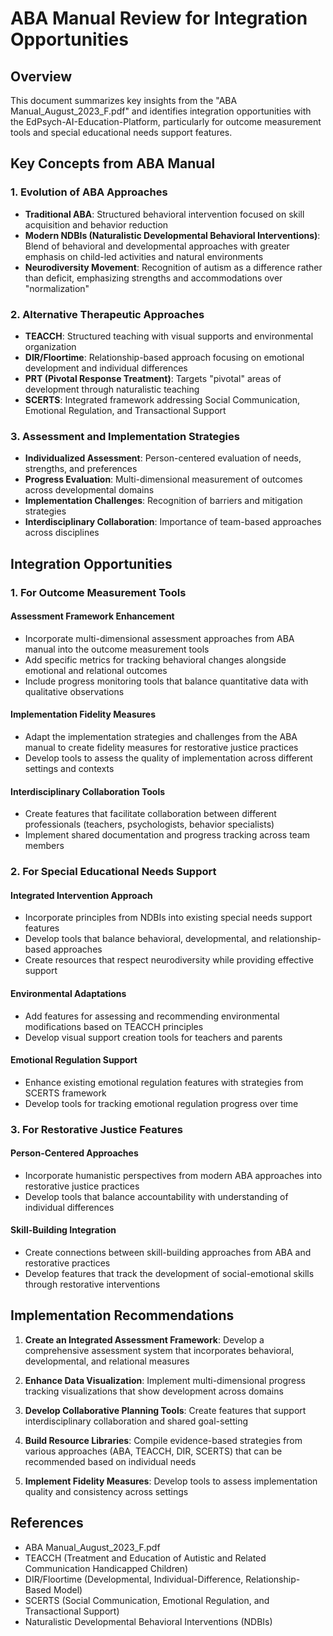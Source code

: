 # ABA Manual Review for Integration Opportunities

## Overview

This document summarizes key insights from the "ABA Manual_August_2023_F.pdf" and identifies integration opportunities with the EdPsych-AI-Education-Platform, particularly for outcome measurement tools and special educational needs support features.

## Key Concepts from ABA Manual

### 1. Evolution of ABA Approaches

- **Traditional ABA**: Structured behavioral intervention focused on skill acquisition and behavior reduction
- **Modern NDBIs (Naturalistic Developmental Behavioral Interventions)**: Blend of behavioral and developmental approaches with greater emphasis on child-led activities and natural environments
- **Neurodiversity Movement**: Recognition of autism as a difference rather than deficit, emphasizing strengths and accommodations over "normalization"

### 2. Alternative Therapeutic Approaches

- **TEACCH**: Structured teaching with visual supports and environmental organization
- **DIR/Floortime**: Relationship-based approach focusing on emotional development and individual differences
- **PRT (Pivotal Response Treatment)**: Targets "pivotal" areas of development through naturalistic teaching
- **SCERTS**: Integrated framework addressing Social Communication, Emotional Regulation, and Transactional Support

### 3. Assessment and Implementation Strategies

- **Individualized Assessment**: Person-centered evaluation of needs, strengths, and preferences
- **Progress Evaluation**: Multi-dimensional measurement of outcomes across developmental domains
- **Implementation Challenges**: Recognition of barriers and mitigation strategies
- **Interdisciplinary Collaboration**: Importance of team-based approaches across disciplines

## Integration Opportunities

### 1. For Outcome Measurement Tools

#### Assessment Framework Enhancement
- Incorporate multi-dimensional assessment approaches from ABA manual into the outcome measurement tools
- Add specific metrics for tracking behavioral changes alongside emotional and relational outcomes
- Include progress monitoring tools that balance quantitative data with qualitative observations

#### Implementation Fidelity Measures
- Adapt the implementation strategies and challenges from the ABA manual to create fidelity measures for restorative justice practices
- Develop tools to assess the quality of implementation across different settings and contexts

#### Interdisciplinary Collaboration Tools
- Create features that facilitate collaboration between different professionals (teachers, psychologists, behavior specialists)
- Implement shared documentation and progress tracking across team members

### 2. For Special Educational Needs Support

#### Integrated Intervention Approach
- Incorporate principles from NDBIs into existing special needs support features
- Develop tools that balance behavioral, developmental, and relationship-based approaches
- Create resources that respect neurodiversity while providing effective support

#### Environmental Adaptations
- Add features for assessing and recommending environmental modifications based on TEACCH principles
- Develop visual support creation tools for teachers and parents

#### Emotional Regulation Support
- Enhance existing emotional regulation features with strategies from SCERTS framework
- Develop tools for tracking emotional regulation progress over time

### 3. For Restorative Justice Features

#### Person-Centered Approaches
- Incorporate humanistic perspectives from modern ABA approaches into restorative justice practices
- Develop tools that balance accountability with understanding of individual differences

#### Skill-Building Integration
- Create connections between skill-building approaches from ABA and restorative practices
- Develop features that track the development of social-emotional skills through restorative interventions

## Implementation Recommendations

1. **Create an Integrated Assessment Framework**: Develop a comprehensive assessment system that incorporates behavioral, developmental, and relational measures

2. **Enhance Data Visualization**: Implement multi-dimensional progress tracking visualizations that show development across domains

3. **Develop Collaborative Planning Tools**: Create features that support interdisciplinary collaboration and shared goal-setting

4. **Build Resource Libraries**: Compile evidence-based strategies from various approaches (ABA, TEACCH, DIR, SCERTS) that can be recommended based on individual needs

5. **Implement Fidelity Measures**: Develop tools to assess implementation quality and consistency across settings

## References

- ABA Manual_August_2023_F.pdf
- TEACCH (Treatment and Education of Autistic and Related Communication Handicapped Children)
- DIR/Floortime (Developmental, Individual-Difference, Relationship-Based Model)
- SCERTS (Social Communication, Emotional Regulation, and Transactional Support)
- Naturalistic Developmental Behavioral Interventions (NDBIs)
